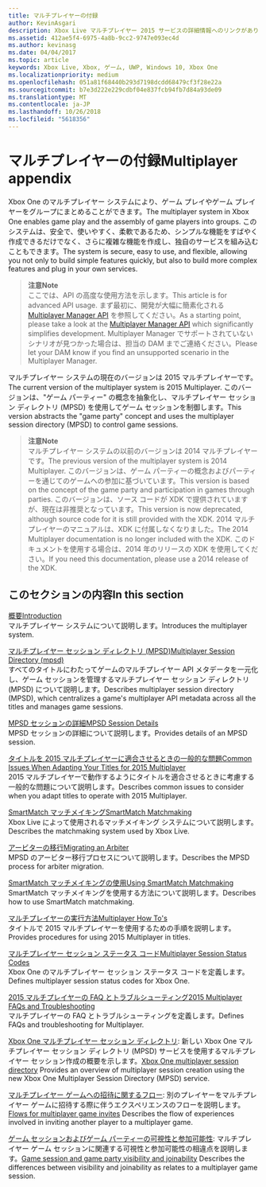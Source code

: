 ```yaml
---
title: マルチプレイヤーの付録
author: KevinAsgari
description: Xbox Live マルチプレイヤー 2015 サービスの詳細情報へのリンクがあります。
ms.assetid: 412ae5f4-6975-4a8b-9cc2-9747e093ec4d
ms.author: kevinasg
ms.date: 04/04/2017
ms.topic: article
keywords: Xbox Live, Xbox, ゲーム, UWP, Windows 10, Xbox One
ms.localizationpriority: medium
ms.openlocfilehash: 051a81f68440b293d7198dcdd68479cf3f28e22a
ms.sourcegitcommit: b7e3d222e229cdbf04e837fcb94fb7d84a93de09
ms.translationtype: MT
ms.contentlocale: ja-JP
ms.lasthandoff: 10/26/2018
ms.locfileid: "5618356"
---
```

# <a name="multiplayer-appendix"></a><span data-ttu-id="0003f-104">マルチプレイヤーの付録</span><span class="sxs-lookup"><span data-stu-id="0003f-104">Multiplayer appendix</span></span>

<span data-ttu-id="0003f-105">Xbox One のマルチプレイヤー システムにより、ゲーム プレイやゲーム プレイヤーをグループにまとめることができます。</span><span class="sxs-lookup"><span data-stu-id="0003f-105">The multiplayer system in Xbox One enables game play and the assembly of game players into groups.</span></span> <span data-ttu-id="0003f-106">このシステムは、安全で、使いやすく、柔軟であるため、シンプルな機能をすばやく作成できるだけでなく、さらに複雑な機能を作成し、独自のサービスを組み込むこともできます。</span><span class="sxs-lookup"><span data-stu-id="0003f-106">The system is secure, easy to use, and flexible, allowing you not only to build simple features quickly, but also to build more complex features and plug in your own services.</span></span>

> **<span data-ttu-id="0003f-107">注意</span><span class="sxs-lookup"><span data-stu-id="0003f-107">Note</span></span>**  
<span data-ttu-id="0003f-108">ここでは、API の高度な使用方法を示します。</span><span class="sxs-lookup"><span data-stu-id="0003f-108">This article is for advanced API usage.</span></span>  <span data-ttu-id="0003f-109">まず最初に、開発が大幅に簡素化される [Multiplayer Manager API](../multiplayer-manager.md) を参照してください。</span><span class="sxs-lookup"><span data-stu-id="0003f-109">As a starting point, please take a look at the [Multiplayer Manager API](../multiplayer-manager.md) which significantly simplifies development.</span></span>  <span data-ttu-id="0003f-110">Multiplayer Manager でサポートされていないシナリオが見つかった場合は、担当の DAM までご連絡ください。</span><span class="sxs-lookup"><span data-stu-id="0003f-110">Please let your DAM know if you find an unsupported scenario in the Multiplayer Manager.</span></span>

<span data-ttu-id="0003f-111">マルチプレイヤー システムの現在のバージョンは 2015 マルチプレイヤーです。</span><span class="sxs-lookup"><span data-stu-id="0003f-111">The current version of the multiplayer system is 2015 Multiplayer.</span></span> <span data-ttu-id="0003f-112">このバージョンは、"ゲーム パーティー" の概念を抽象化し、マルチプレイヤー セッション ディレクトリ (MPSD) を使用してゲーム セッションを制御します。</span><span class="sxs-lookup"><span data-stu-id="0003f-112">This version abstracts the "game party" concept and uses the multiplayer session directory (MPSD) to control game sessions.</span></span>

> **<span data-ttu-id="0003f-113">注意</span><span class="sxs-lookup"><span data-stu-id="0003f-113">Note</span></span>**  
<span data-ttu-id="0003f-114">マルチプレイヤー システムの以前のバージョンは 2014 マルチプレイヤーです。</span><span class="sxs-lookup"><span data-stu-id="0003f-114">The previous version of the multiplayer system is 2014 Multiplayer.</span></span> <span data-ttu-id="0003f-115">このバージョンは、ゲーム パーティーの概念およびパーティーを通じてのゲームへの参加に基づいています。</span><span class="sxs-lookup"><span data-stu-id="0003f-115">This version is based on the concept of the game party and participation in games through parties.</span></span> <span data-ttu-id="0003f-116">このバージョンは、ソース コードが XDK で提供されていますが、現在は非推奨となっています。</span><span class="sxs-lookup"><span data-stu-id="0003f-116">This version is now deprecated, although source code for it is still provided with the XDK.</span></span> <span data-ttu-id="0003f-117">2014 マルチプレイヤーのマニュアルは、XDK に付属しなくなりました。</span><span class="sxs-lookup"><span data-stu-id="0003f-117">The 2014 Multiplayer documentation is no longer included with the XDK.</span></span> <span data-ttu-id="0003f-118">このドキュメントを使用する場合は、2014 年のリリースの XDK を使用してください。</span><span class="sxs-lookup"><span data-stu-id="0003f-118">If you need this documentation, please use a 2014 release of the XDK.</span></span>


## <a name="in-this-section"></a><span data-ttu-id="0003f-119">このセクションの内容</span><span class="sxs-lookup"><span data-stu-id="0003f-119">In this section</span></span>

[<span data-ttu-id="0003f-120">概要</span><span class="sxs-lookup"><span data-stu-id="0003f-120">Introduction</span></span>](introduction-to-the-multiplayer-system.md)  
<span data-ttu-id="0003f-121">マルチプレイヤー システムについて説明します。</span><span class="sxs-lookup"><span data-stu-id="0003f-121">Introduces the multiplayer system.</span></span>

[<span data-ttu-id="0003f-122">マルチプレイヤー セッション ディレクトリ (MPSD)</span><span class="sxs-lookup"><span data-stu-id="0003f-122">Multiplayer Session Directory (mpsd)</span></span>](multiplayer-session-directory.md)  
<span data-ttu-id="0003f-123">すべてのタイトルにわたってゲームのマルチプレイヤー API メタデータを一元化し、ゲーム セッションを管理するマルチプレイヤー セッション ディレクトリ (MPSD) について説明します。</span><span class="sxs-lookup"><span data-stu-id="0003f-123">Describes multiplayer session directory (MPSD), which centralizes a game's multiplayer API metadata across all the titles and manages game sessions.</span></span>

[<span data-ttu-id="0003f-124">MPSD セッションの詳細</span><span class="sxs-lookup"><span data-stu-id="0003f-124">MPSD Session Details</span></span>](mpsd-session-details.md)  
<span data-ttu-id="0003f-125">MPSD セッションの詳細について説明します。</span><span class="sxs-lookup"><span data-stu-id="0003f-125">Provides details of an MPSD session.</span></span>

[<span data-ttu-id="0003f-126">タイトルを 2015 マルチプレイヤーに適合させるときの一般的な問題</span><span class="sxs-lookup"><span data-stu-id="0003f-126">Common Issues When Adapting Your Titles for 2015 Multiplayer</span></span>](common-issues-when-adapting-multiplayer.md)  
<span data-ttu-id="0003f-127">2015 マルチプレイヤーで動作するようにタイトルを適合させるときに考慮する一般的な問題について説明します。</span><span class="sxs-lookup"><span data-stu-id="0003f-127">Describes common issues to consider when you adapt titles to operate with 2015 Multiplayer.</span></span>

[<span data-ttu-id="0003f-128">SmartMatch マッチメイキング</span><span class="sxs-lookup"><span data-stu-id="0003f-128">SmartMatch Matchmaking</span></span>](smartmatch-matchmaking.md)  
<span data-ttu-id="0003f-129">Xbox Live によって使用されるマッチメイキング システムについて説明します。</span><span class="sxs-lookup"><span data-stu-id="0003f-129">Describes the matchmaking system used by Xbox Live.</span></span>

[<span data-ttu-id="0003f-130">アービターの移行</span><span class="sxs-lookup"><span data-stu-id="0003f-130">Migrating an Arbiter</span></span>](migrating-an-arbiter.md)  
<span data-ttu-id="0003f-131">MPSD のアービター移行プロセスについて説明します。</span><span class="sxs-lookup"><span data-stu-id="0003f-131">Describes the MPSD process for arbiter migration.</span></span>

[<span data-ttu-id="0003f-132">SmartMatch マッチメイキングの使用</span><span class="sxs-lookup"><span data-stu-id="0003f-132">Using SmartMatch Matchmaking</span></span>](using-smartmatch-matchmaking.md)  
<span data-ttu-id="0003f-133">SmartMatch マッチメイキングを使用する方法について説明します。</span><span class="sxs-lookup"><span data-stu-id="0003f-133">Describes how to use SmartMatch matchmaking.</span></span>

[<span data-ttu-id="0003f-134">マルチプレイヤーの実行方法</span><span class="sxs-lookup"><span data-stu-id="0003f-134">Multiplayer How To's</span></span>](multiplayer-how-tos.md)  
<span data-ttu-id="0003f-135">タイトルで 2015 マルチプレイヤーを使用するための手順を説明します。</span><span class="sxs-lookup"><span data-stu-id="0003f-135">Provides procedures for using 2015 Multiplayer in titles.</span></span>

[<span data-ttu-id="0003f-136">マルチプレイヤー セッション ステータス コード</span><span class="sxs-lookup"><span data-stu-id="0003f-136">Multiplayer Session Status Codes</span></span>](multiplayer-session-status-codes.md)  
<span data-ttu-id="0003f-137">Xbox One のマルチプレイヤー セッション ステータス コードを定義します。</span><span class="sxs-lookup"><span data-stu-id="0003f-137">Defines multiplayer session status codes for Xbox One.</span></span>

[<span data-ttu-id="0003f-138">2015 マルチプレイヤーの FAQ とトラブルシューティング</span><span class="sxs-lookup"><span data-stu-id="0003f-138">2015 Multiplayer FAQs and Troubleshooting</span></span>](multiplayer-2015-faq.md)  
<span data-ttu-id="0003f-139">マルチプレイヤーの FAQ とトラブルシューティングを定義します。</span><span class="sxs-lookup"><span data-stu-id="0003f-139">Defines FAQs and troubleshooting for Multiplayer.</span></span>

<span data-ttu-id="0003f-140">[Xbox One マルチプレイヤー セッション ディレクトリ](xbox-one-multiplayer-session-directory.md): 新しい Xbox One マルチプレイヤー セッション ディレクトリ (MPSD) サービスを使用するマルチプレイヤー セッション作成の概要を示します。</span><span class="sxs-lookup"><span data-stu-id="0003f-140">[Xbox One multiplayer session directory](xbox-one-multiplayer-session-directory.md) Provides an overview of multiplayer session creation using the new Xbox One Multiplayer Session Directory (MPSD) service.</span></span>

<span data-ttu-id="0003f-141">[マルチプレイヤー ゲームへの招待に関するフロー](flows-for-multiplayer-game-invites.md): 別のプレイヤーをマルチプレイヤー ゲームに招待する際に伴うエクスペリエンスのフローを説明します。</span><span class="sxs-lookup"><span data-stu-id="0003f-141">[Flows for multiplayer game invites](flows-for-multiplayer-game-invites.md) Describes the flow of experiences involved in inviting another player to a multiplayer game.</span></span>

<span data-ttu-id="0003f-142">[ゲーム セッションおよびゲーム パーティーの可視性と参加可能性](game-session-and-game-party-visibility-and-joinability.md): マルチプレイヤー ゲーム セッションに関連する可視性と参加可能性の相違点を説明します。</span><span class="sxs-lookup"><span data-stu-id="0003f-142">[Game session and game party visibility and joinability](game-session-and-game-party-visibility-and-joinability.md) Describes the differences between visibility and joinability as relates to a multiplayer game session.</span></span>
